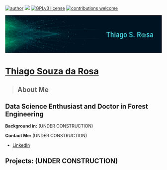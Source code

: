 [![author](https://img.shields.io/badge/author-thiagosouzadarosa-brightgreen.svg)](https://www.linkedin.com/in/thiagosouzadarosa) [![](https://img.shields.io/badge/python-3.9+-blue.svg)](https://www.python.org/downloads/release/python-391/) [![GPLv3 license](https://img.shields.io/badge/License-GPLv3-purple.svg)](http://perso.crans.org/besson/LICENSE.html) [![contributions welcome](https://img.shields.io/badge/contributions-welcome-red.svg?style=flat)](https://github.com/thiagosouzadarosa/Portifolio)

<p align="center">
  <img src="bannerTSR.png" >
</p>

# <a href="https://www.linkedin.com/in/thiagosouzadarosa/">Thiago Souza da Rosa</a>

> ## About Me




## Data Science Enthusiast and Doctor in Forest Engineering

**Background in:** (UNDER CONSTRUCTION)

**Contact Me:** (UNDER CONSTRUCTION)

* [LinkedIn](https://www.linkedin.com/in/thiagosouzadarosa/)


## Projects: (UNDER CONSTRUCTION)
